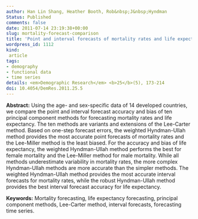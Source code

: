 ```yaml
---
author: Han Lin Shang, Heather Booth, Rob&nbsp;J&nbsp;Hyndman
Status: Published
comments: false
date: 2011-07-14 23:19:38+00:00
slug: mortality-forecast-comparison
title: 'Point and interval forecasts of mortality rates and life expectancy: a comparison of ten principal component methods'
wordpress_id: 1112
kind:
 article
tags:
- demography
- functional data
- time series
details: <em>Demographic Research</em> <b>25</b>(5), 173-214
doi: 10.4054/DemRes.2011.25.5
---
```


**Abstract:**
Using the age- and sex-specific data of 14 developed countries, we compare the point and interval forecast accuracy and bias of ten principal component methods for forecasting mortality rates and life expectancy. The ten methods are variants and extensions of the Lee-Carter method. Based on one-step forecast errors, the weighted Hyndman-Ullah method provides the most accurate point forecasts of mortality rates and the Lee-Miller method is the least biased. For the accuracy and bias of life expectancy, the weighted Hyndman-Ullah method performs the best for female mortality and the Lee-Miller method for male mortality. While all methods underestimate variability in mortality rates, the more complex Hyndman-Ullah methods are more accurate than the simpler methods. The weighted Hyndman-Ullah method provides the most accurate interval forecasts for mortality rates, while the robust Hyndman-Ullah method provides the best interval forecast accuracy for life expectancy.

**Keywords:** Mortality forecasting, life expectancy forecasting, principal component methods, Lee-Carter method, interval forecasts, forecasting time series.
